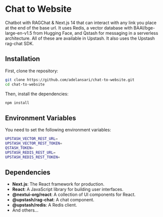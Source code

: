 # Chat to Website

Chatbot with RAGChat & Next.js 14 that can interact with any link you place at the end of the base url. It uses Redis, a vector database with BAAI/bge-large-en-v1.5 from Hugging Face, and Qstash for messaging in a serverless architecture. All of these are available in Upstash. It also uses the Upstash rag-chat SDK.


## Installation

First, clone the repository:

```bash
git clone https://github.com/adelansari/chat-to-website.git
cd chat-to-website
```

Then, install the dependencies:

```bash
npm install
```

## Environment Variables
You need to set the following environment variables:

```bash
UPSTASH_VECTOR_REST_URL=
UPSTASH_VECTOR_REST_TOKEN=
QSTASH_TOKEN=
UPSTASH_REDIS_REST_URL=
UPSTASH_REDIS_REST_TOKEN=
```

## Dependencies

- **Next.js**: The React framework for production.
- **React**: A JavaScript library for building user interfaces.
- **@nextui-org/react**: A collection of UI components for React.
- **@upstash/rag-chat**: A chat component.
- **@upstash/redis**: A Redis client.
- And others...


